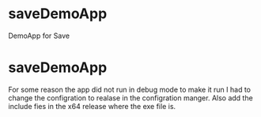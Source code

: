 # saveDemoApp
DemoApp for Save

# saveDemoApp
 For some reason the app did not run in debug mode to make it run I had to change the configration to realase in the configration manger. 
 Also add the include fies in  the x64 release where the exe file is. 
 

